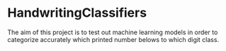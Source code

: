 # HandwritingClassifiers

The aim of this project is to test out machine learning models in order to categorize accurately which printed number belows to which digit class.
